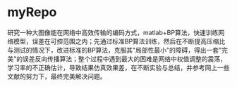 # myRepo
研究一种大图像能在网络中高效传输的编码方式，matlab+BP算法，快速训练网络模型，误差在可控范围之内；先通过标准BP算法训练，然后在不断提高压缩比与测试的情况下，改进标准的BP算法，克服其"局部性最小"的障碍，得出一套"完美"的误差反向传播算法；整个过程中遇到最大的困难是网络中权值调整的震荡，学习率的不正确估计，导致结果仿真效果差，在不断实验与总结，并参考网上一些文献的努力下，最终完美解决问题。
